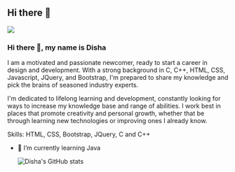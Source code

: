 ## Hi there 👋


![](https://komarev.com/ghpvc/?username=Disha-56843)

### Hi there 👋, my name is Disha
I am a motivated and passionate newcomer, ready to start a career in design and development. With a strong background in C, C++, HTML, CSS, Javascript, JQuery, and Bootstrap, I'm prepared to share my knowledge and pick the brains of seasoned industry experts.

I'm dedicated to lifelong learning and development, constantly looking for ways to increase my knowledge base and range of abilities. I work best in places that promote creativity and personal growth, whether that be through learning new technologies or improving ones I already know.

Skills: HTML, CSS, Bootstrap, JQuery, C and C++ 

 - 🌱 I’m currently learning Java

   ![Disha's GitHub stats](https://github-readme-stats.vercel.app/api?username=Disha-56843)

<!--
**Disha-56843/Disha-56843** is a ✨ _special_ ✨ repository because its `README.md` (this file) appears on your GitHub profile.

Here are some ideas to get you started:

- 🔭 I’m currently working on ...
- 🌱 I’m currently learning ...
- 👯 I’m looking to collaborate on ...
- 🤔 I’m looking for help with ...
- 💬 Ask me about ...
- 📫 How to reach me: ...
- 😄 Pronouns: ...
- ⚡ Fun fact: ...
-->
